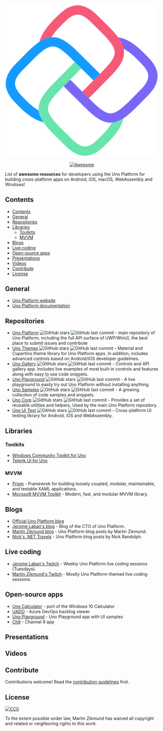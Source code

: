<div align="center">
	<div>
		<img width="500" src="media/logo.png" alt="Awesome Uno Platform">
	</div>
	<br>
	<a href="https://awesome.re">
		<img src="https://awesome.re/badge.svg" alt="Awesome">
	</a>
</div>

List of **awesome resources** for developers using the Uno Platform for building cross-platform apps on Android, iOS, macOS, WebAssembly and Windows!


## Contents

- [Contents](#contents)
- [General](#general)
- [Repositories](#repositories)
- [Libraries](#libraries)
	- [Toolkits](#toolkits)
	- [MVVM](#mvvm)
- [Blogs](#blogs)
- [Live coding](#live-coding)
- [Open-source apps](#open-source-apps)
- [Presentations](#presentations)
- [Videos](#videos)
- [Contribute](#contribute)
- [License](#license)

## General

- [Uno Platform website](https://platform.uno)
- [Uno Platform documentation](https://docs.platform.uno/)

## Repositories

- [Uno Platform](https://github.com/unoplatform/uno) ![GitHub stars](https://img.shields.io/github/stars/unoplatform/uno?cacheSeconds=604800) ![GitHub last commit](https://img.shields.io/github/last-commit/unoplatform/uno?cacheSeconds=86000)  - main repository of Uno Platform, including the full API surface of UWP/WinUI, the best place to submit issues and contribute
- [Uno Themes](https://github.com/unoplatform/Uno.Themes) ![GitHub stars](https://img.shields.io/github/stars/unoplatform/Uno.Themes?cacheSeconds=604800) ![GitHub last commit](https://img.shields.io/github/last-commit/unoplatform/Uno.Themes?cacheSeconds=86000) - Material and Cupertino theme library for Uno Platform apps. In addition, includes advanced controls based on Android/iOS developer guidelines.
- [Uno Gallery](https://github.com/unoplatform/Uno.Gallery) ![GitHub stars](https://img.shields.io/github/stars/unoplatform/Uno.Gallery?cacheSeconds=604800) ![GitHub last commit](https://img.shields.io/github/last-commit/unoplatform/Uno.Gallery?cacheSeconds=86000) - Controls and API gallery app. Includes live examples of most built-in controls and features along with easy to use code snippets.
- [Uno Playground](https://github.com/unoplatform/Uno.Playground) ![GitHub stars](https://img.shields.io/github/stars/unoplatform/Uno.Playground?cacheSeconds=604800) ![GitHub last commit](https://img.shields.io/github/last-commit/unoplatform/Uno.Playground?cacheSeconds=86000) - A live playground to easily try out Uno Platform without installing anything.
- [Uno Samples](https://github.com/unoplatform/Uno.Samples) ![GitHub stars](https://img.shields.io/github/stars/unoplatform/Uno.Samples?cacheSeconds=604800) ![GitHub last commit](https://img.shields.io/github/last-commit/unoplatform/Uno.Samples?cacheSeconds=86000) - A growing collection of code samples and snippets.
- [Uno Core](https://github.com/unoplatform/Uno.Core) ![GitHub stars](https://img.shields.io/github/stars/unoplatform/Uno.Core?cacheSeconds=604800) ![GitHub last commit](https://img.shields.io/github/last-commit/unoplatform/Uno.Core?cacheSeconds=86000) - Provides a set of reusable utilities and helpers. Used by the main Uno Platform repository.
- [Uno UI Test](https://github.com/unoplatform/Uno.UITest) ![GitHub stars](https://img.shields.io/github/stars/unoplatform/Uno.UITest?cacheSeconds=604800) ![GitHub last commit](https://img.shields.io/github/last-commit/unoplatform/Uno.UITest?cacheSeconds=86000) - Cross-platform UI testing library for Android, iOS and WebAssembly.

## Libraries

### Toolkits
- [Windows Community Toolkit for Uno](https://github.com/unoplatform/Uno.WindowsCommunityToolkit)
- [Telerik UI for Uno](https://github.com/unoplatform/Uno.Telerik.UI-For-UWP)

### MVVM

- [Prism](https://prismlibrary.com/) - Framewrok for building loosely coupled, modular, maintainable, and testable XAML applications.
- [Microsoft MVVM Toolkit](https://docs.microsoft.com/en-us/windows/communitytoolkit/mvvm/introduction) - Modern, fast, and modular MVVM library.

## Blogs
- [Official Uno Platform blog](https://platform.uno/blog/)
- [Jerome Laban's blog](https://jaylee.org/) - Blog of the CTO of Uno Platform.
- [Martin Zikmund blog](https://blog.mzikmund.com/category/development/uno-platform/) - Uno Platform blog posts by Martin Zikmund.
- [Nick's .NET Travels](https://nicksnettravels.builttoroam.com/tag/uno/) - Uno Platform blog posts by Nick Randolph.

## Live coding

- [Jerome Laban's Twitch](https://www.twitch.tv/jeromelaban) - Weekly Uno Platform live coding sessions (Tuesdays).
- [Martin Zikmund's Twitch](https://www.twitch.tv/martinzikmund) - Mostly Uno Platform-themed live coding sessions.

## Open-source apps
- [Uno Calculator](https://github.com/unoplatform/calculator) - port of the Windows 10 Calculator
- [UADO](https://github.com/unoplatform/uado) - Azure DevOps backlog viewer
- [Uno Playground](https://github.com/unoplatform/Uno.Playground) - Uno Playground app with UI samples
- [Ch9](https://github.com/unoplatform/Uno.Ch9) - Channel 9 app

## Presentations

## Videos

## Contribute

Contributions welcome! Read the [contribution guidelines](contributing.md) first.

## License

[![CC0](https://mirrors.creativecommons.org/presskit/buttons/88x31/svg/cc-zero.svg)](https://creativecommons.org/publicdomain/zero/1.0)

To the extent possible under law, Martin Zikmund has waived all copyright and
related or neighboring rights to this work.
